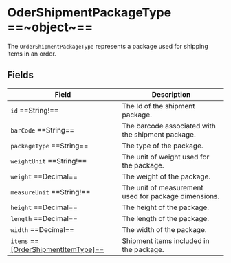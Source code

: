 # OderShipmentPackageType ==~object~==

The `OrderShipmentPackageType` represents a package used for shipping items in an order.

## Fields

| Field                                                                 | Description                                           |
|-----------------------------------------------------------------------|-------------------------------------------------------|
| `id`  ==String!==                                                     | The Id of the shipment package.                       |
| `barCode`  ==String==                                                 | The barcode associated with the shipment package.     |
| `packageType`  ==String==                                             | The type of the package.                              |
| `weightUnit`  ==String!==                                             | The unit of weight used for the package.              |
| `weight`  ==Decimal==                                                 | The weight of the package.                            |
| `measureUnit`  ==String!==                                            | The unit of measurement used for package dimensions.  |
| `height`  ==Decimal==                                                 | The height of the package.                            |
| `length`  ==Decimal==                                                 | The length of the package.                            |
| `width`  ==Decimal==                                                  | The width of the package.                             |
| `items` [ ==[OrderShipmentItemType]== ](order-shipment-item-type.md)  | Shipment items included in the package.               |

